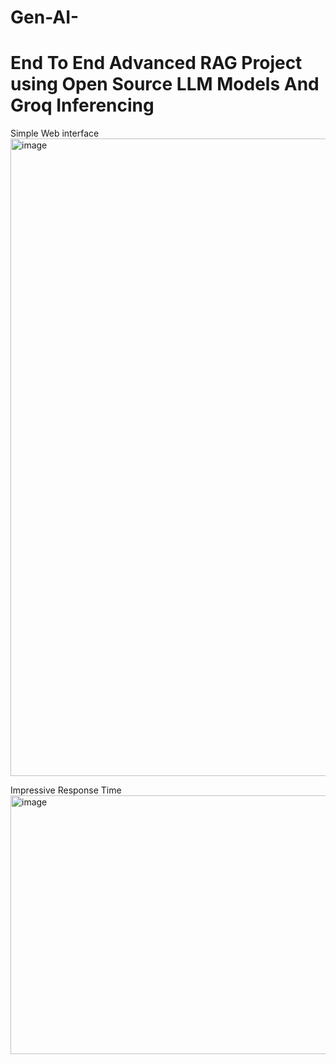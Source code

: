 # Gen-AI-

# End To End Advanced RAG Project using Open Source LLM Models And Groq Inferencing  

 Simple Web interface 
<img width="1919" height="1020" alt="image" src="https://github.com/user-attachments/assets/395bf728-0f08-49b8-b22d-f1e4fa0265bb" />


 Impressive Response Time 
<img width="686" height="414" alt="image" src="https://github.com/user-attachments/assets/14ee64f8-7593-462d-862a-925dccbf7084" />







